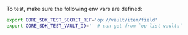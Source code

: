 To test, make sure the following env vars are defined:

```sh
export CORE_SDK_TEST_SECRET_REF='op://vault/item/field'
export CORE_SDK_TEST_VAULT_ID='' # can get from `op list vaults`
```
